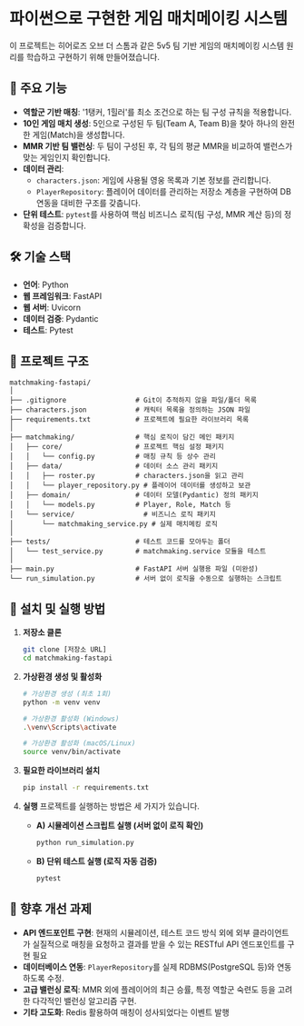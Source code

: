 # 파이썬으로 구현한 게임 매치메이킹 시스템

이 프로젝트는 히어로즈 오브 더 스톰과 같은 5v5 팀 기반 게임의 매치메이킹 시스템 원리를 학습하고 구현하기 위해 만들어졌습니다.

## 🌟 주요 기능

- **역할군 기반 매칭**: '1탱커, 1힐러'를 최소 조건으로 하는 팀 구성 규칙을 적용합니다.
- **10인 게임 매치 생성**: 5인으로 구성된 두 팀(Team A, Team B)을 찾아 하나의 완전한 게임(Match)을 생성합니다.
- **MMR 기반 팀 밸런싱**: 두 팀이 구성된 후, 각 팀의 평균 MMR을 비교하여 밸런스가 맞는 게임인지 확인합니다.
- **데이터 관리**:
    - `characters.json`: 게임에 사용될 영웅 목록과 기본 정보를 관리합니다.
    - `PlayerRepository`: 플레이어 데이터를 관리하는 저장소 계층을 구현하여 DB 연동을 대비한 구조를 갖춥니다.
- **단위 테스트**: `pytest`를 사용하여 핵심 비즈니스 로직(팀 구성, MMR 계산 등)의 정확성을 검증합니다.

## 🛠️ 기술 스택

- **언어**: Python
- **웹 프레임워크**: FastAPI
- **웹 서버**: Uvicorn
- **데이터 검증**: Pydantic
- **테스트**: Pytest

## 📂 프로젝트 구조

```
matchmaking-fastapi/
│
├── .gitignore                 # Git이 추적하지 않을 파일/폴더 목록
├── characters.json            # 캐릭터 목록을 정의하는 JSON 파일
├── requirements.txt           # 프로젝트에 필요한 라이브러리 목록
│
├── matchmaking/               # 핵심 로직이 담긴 메인 패키지
│   ├── core/                  # 프로젝트 핵심 설정 패키지
│   │   └── config.py          # 매칭 규칙 등 상수 관리
│   ├── data/                  # 데이터 소스 관리 패키지
│   │   ├── roster.py          # characters.json을 읽고 관리
│   │   └── player_repository.py # 플레이어 데이터를 생성하고 보관
│   ├── domain/                # 데이터 모델(Pydantic) 정의 패키지
│   │   └── models.py          # Player, Role, Match 등
│   └── service/                 # 비즈니스 로직 패키지
│       └── matchmaking_service.py # 실제 매치메킹 로직
│
├── tests/                     # 테스트 코드를 모아두는 폴더
│   └── test_service.py        # matchmaking.service 모듈을 테스트
│
├── main.py                    # FastAPI 서버 실행용 파일 (미완성)
└── run_simulation.py          # 서버 없이 로직을 수동으로 실행하는 스크립트
```

## 🚀 설치 및 실행 방법

1.  **저장소 클론**
    ```bash
    git clone [저장소 URL]
    cd matchmaking-fastapi
    ```

2.  **가상환경 생성 및 활성화**
    ```bash
    # 가상환경 생성 (최초 1회)
    python -m venv venv

    # 가상환경 활성화 (Windows)
    .\venv\Scripts\activate

    # 가상환경 활성화 (macOS/Linux)
    source venv/bin/activate
    ```

3.  **필요한 라이브러리 설치**
    ```bash
    pip install -r requirements.txt
    ```

4.  **실행**
    프로젝트를 실행하는 방법은 세 가지가 있습니다.

    -   **A) 시뮬레이션 스크립트 실행 (서버 없이 로직 확인)**
        ```bash
        python run_simulation.py
        ```

    -   **B) 단위 테스트 실행 (로직 자동 검증)**
        ```bash
        pytest
        ```

## 🔮 향후 개선 과제

- **API 엔드포인트 구현**: 현재의 시뮬레이션, 테스트 코드 방식 외에 외부 클라이언트가 실질적으로 매칭을 요청하고 결과를 받을 수 있는 RESTful API 엔드포인트를 구현 필요
- **데이터베이스 연동**: `PlayerRepository`를 실제 RDBMS(PostgreSQL 등)와 연동하도록 수정.
- **고급 밸런싱 로직**: MMR 외에 플레이어의 최근 승률, 특정 역할군 숙련도 등을 고려한 다각적인 밸런싱 알고리즘 구현.
- **기타 고도화**: Redis 활용하여 매칭이 성사되었다는 이벤트 발행



